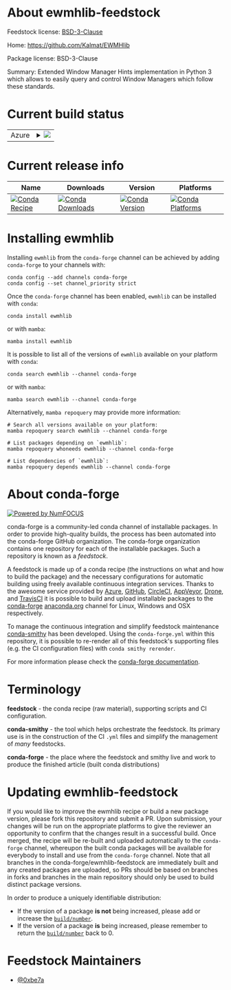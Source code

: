 About ewmhlib-feedstock
=======================

Feedstock license: [BSD-3-Clause](https://github.com/conda-forge/ewmhlib-feedstock/blob/main/LICENSE.txt)

Home: https://github.com/Kalmat/EWMHlib

Package license: BSD-3-Clause

Summary: Extended Window Manager Hints implementation in Python 3 which allows to easily query and control Window Managers which follow these standards.

Current build status
====================


<table>
    
  <tr>
    <td>Azure</td>
    <td>
      <details>
        <summary>
          <a href="https://dev.azure.com/conda-forge/feedstock-builds/_build/latest?definitionId=22182&branchName=main">
            <img src="https://dev.azure.com/conda-forge/feedstock-builds/_apis/build/status/ewmhlib-feedstock?branchName=main">
          </a>
        </summary>
        <table>
          <thead><tr><th>Variant</th><th>Status</th></tr></thead>
          <tbody><tr>
              <td>linux_64_python3.10.____cpython</td>
              <td>
                <a href="https://dev.azure.com/conda-forge/feedstock-builds/_build/latest?definitionId=22182&branchName=main">
                  <img src="https://dev.azure.com/conda-forge/feedstock-builds/_apis/build/status/ewmhlib-feedstock?branchName=main&jobName=linux&configuration=linux%20linux_64_python3.10.____cpython" alt="variant">
                </a>
              </td>
            </tr><tr>
              <td>linux_64_python3.11.____cpython</td>
              <td>
                <a href="https://dev.azure.com/conda-forge/feedstock-builds/_build/latest?definitionId=22182&branchName=main">
                  <img src="https://dev.azure.com/conda-forge/feedstock-builds/_apis/build/status/ewmhlib-feedstock?branchName=main&jobName=linux&configuration=linux%20linux_64_python3.11.____cpython" alt="variant">
                </a>
              </td>
            </tr><tr>
              <td>linux_64_python3.12.____cpython</td>
              <td>
                <a href="https://dev.azure.com/conda-forge/feedstock-builds/_build/latest?definitionId=22182&branchName=main">
                  <img src="https://dev.azure.com/conda-forge/feedstock-builds/_apis/build/status/ewmhlib-feedstock?branchName=main&jobName=linux&configuration=linux%20linux_64_python3.12.____cpython" alt="variant">
                </a>
              </td>
            </tr><tr>
              <td>linux_64_python3.8.____cpython</td>
              <td>
                <a href="https://dev.azure.com/conda-forge/feedstock-builds/_build/latest?definitionId=22182&branchName=main">
                  <img src="https://dev.azure.com/conda-forge/feedstock-builds/_apis/build/status/ewmhlib-feedstock?branchName=main&jobName=linux&configuration=linux%20linux_64_python3.8.____cpython" alt="variant">
                </a>
              </td>
            </tr><tr>
              <td>linux_64_python3.9.____cpython</td>
              <td>
                <a href="https://dev.azure.com/conda-forge/feedstock-builds/_build/latest?definitionId=22182&branchName=main">
                  <img src="https://dev.azure.com/conda-forge/feedstock-builds/_apis/build/status/ewmhlib-feedstock?branchName=main&jobName=linux&configuration=linux%20linux_64_python3.9.____cpython" alt="variant">
                </a>
              </td>
            </tr>
          </tbody>
        </table>
      </details>
    </td>
  </tr>
</table>

Current release info
====================

| Name | Downloads | Version | Platforms |
| --- | --- | --- | --- |
| [![Conda Recipe](https://img.shields.io/badge/recipe-ewmhlib-green.svg)](https://anaconda.org/conda-forge/ewmhlib) | [![Conda Downloads](https://img.shields.io/conda/dn/conda-forge/ewmhlib.svg)](https://anaconda.org/conda-forge/ewmhlib) | [![Conda Version](https://img.shields.io/conda/vn/conda-forge/ewmhlib.svg)](https://anaconda.org/conda-forge/ewmhlib) | [![Conda Platforms](https://img.shields.io/conda/pn/conda-forge/ewmhlib.svg)](https://anaconda.org/conda-forge/ewmhlib) |

Installing ewmhlib
==================

Installing `ewmhlib` from the `conda-forge` channel can be achieved by adding `conda-forge` to your channels with:

```
conda config --add channels conda-forge
conda config --set channel_priority strict
```

Once the `conda-forge` channel has been enabled, `ewmhlib` can be installed with `conda`:

```
conda install ewmhlib
```

or with `mamba`:

```
mamba install ewmhlib
```

It is possible to list all of the versions of `ewmhlib` available on your platform with `conda`:

```
conda search ewmhlib --channel conda-forge
```

or with `mamba`:

```
mamba search ewmhlib --channel conda-forge
```

Alternatively, `mamba repoquery` may provide more information:

```
# Search all versions available on your platform:
mamba repoquery search ewmhlib --channel conda-forge

# List packages depending on `ewmhlib`:
mamba repoquery whoneeds ewmhlib --channel conda-forge

# List dependencies of `ewmhlib`:
mamba repoquery depends ewmhlib --channel conda-forge
```


About conda-forge
=================

[![Powered by
NumFOCUS](https://img.shields.io/badge/powered%20by-NumFOCUS-orange.svg?style=flat&colorA=E1523D&colorB=007D8A)](https://numfocus.org)

conda-forge is a community-led conda channel of installable packages.
In order to provide high-quality builds, the process has been automated into the
conda-forge GitHub organization. The conda-forge organization contains one repository
for each of the installable packages. Such a repository is known as a *feedstock*.

A feedstock is made up of a conda recipe (the instructions on what and how to build
the package) and the necessary configurations for automatic building using freely
available continuous integration services. Thanks to the awesome service provided by
[Azure](https://azure.microsoft.com/en-us/services/devops/), [GitHub](https://github.com/),
[CircleCI](https://circleci.com/), [AppVeyor](https://www.appveyor.com/),
[Drone](https://cloud.drone.io/welcome), and [TravisCI](https://travis-ci.com/)
it is possible to build and upload installable packages to the
[conda-forge](https://anaconda.org/conda-forge) [anaconda.org](https://anaconda.org/)
channel for Linux, Windows and OSX respectively.

To manage the continuous integration and simplify feedstock maintenance
[conda-smithy](https://github.com/conda-forge/conda-smithy) has been developed.
Using the ``conda-forge.yml`` within this repository, it is possible to re-render all of
this feedstock's supporting files (e.g. the CI configuration files) with ``conda smithy rerender``.

For more information please check the [conda-forge documentation](https://conda-forge.org/docs/).

Terminology
===========

**feedstock** - the conda recipe (raw material), supporting scripts and CI configuration.

**conda-smithy** - the tool which helps orchestrate the feedstock.
                   Its primary use is in the construction of the CI ``.yml`` files
                   and simplify the management of *many* feedstocks.

**conda-forge** - the place where the feedstock and smithy live and work to
                  produce the finished article (built conda distributions)


Updating ewmhlib-feedstock
==========================

If you would like to improve the ewmhlib recipe or build a new
package version, please fork this repository and submit a PR. Upon submission,
your changes will be run on the appropriate platforms to give the reviewer an
opportunity to confirm that the changes result in a successful build. Once
merged, the recipe will be re-built and uploaded automatically to the
`conda-forge` channel, whereupon the built conda packages will be available for
everybody to install and use from the `conda-forge` channel.
Note that all branches in the conda-forge/ewmhlib-feedstock are
immediately built and any created packages are uploaded, so PRs should be based
on branches in forks and branches in the main repository should only be used to
build distinct package versions.

In order to produce a uniquely identifiable distribution:
 * If the version of a package **is not** being increased, please add or increase
   the [``build/number``](https://docs.conda.io/projects/conda-build/en/latest/resources/define-metadata.html#build-number-and-string).
 * If the version of a package **is** being increased, please remember to return
   the [``build/number``](https://docs.conda.io/projects/conda-build/en/latest/resources/define-metadata.html#build-number-and-string)
   back to 0.

Feedstock Maintainers
=====================

* [@0xbe7a](https://github.com/0xbe7a/)

